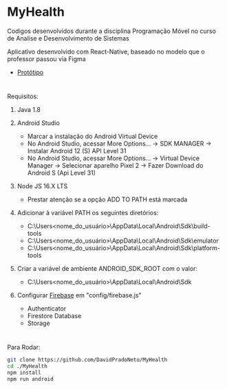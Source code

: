 # MyHealth
Codigos desenvolvidos durante a disciplina Programação Móvel no curso de Analise e Desenvolvimento de Sistemas

Aplicativo desenvolvido com React-Native, baseado no modelo que o professor passou via Figma
* [Protótipo](https://www.figma.com/file/dg4NfC6ha9XdOzaBTrYWIh/MyHealth-mobile-(Copy))



#
Requisitos: 

1. Java 1.8

2. Android Studio
   - Marcar a instalação do Android Virtual Device
   - No Android Studio, acessar More Options... -> SDK MANAGER -> Instalar Android 12 (S) API Level 31
   - No Android Studio, acessar More Options... -> Virtual Device Manager -> Selecionar aparelho Pixel 2 -> Fazer Download do Android S (Api Level 31)
   
3. Node JS 16.X LTS
   - Prestar atenção se a opção ADD TO PATH está marcada
   
4. Adicionar à variável PATH os seguintes diretórios:
   - C:\Users\<nome_do_usuário>\AppData\Local\Android\Sdk\build-tools
   - C:\Users\<nome_do_usuário>\AppData\Local\Android\Sdk\emulator
   - C:\Users\<nome_do_usuário>\AppData\Local\Android\Sdk\platform-tools
   
5. Criar a variável de ambiente ANDROID_SDK_ROOT com o valor:
   - C:\Users\<nome_do_usuário>\AppData\Local\Android\Sdk

6. Configurar [Firebase](https://console.firebase.google.com) em "config/firebase.js"
   - Authenticator
   - Firestore Database
   - Storage
#

Para Rodar:

```sh
git clone https://github.com/DavidPradoNeto/MyHealth
cd ./MyHealth
npm install
npm run android
```
